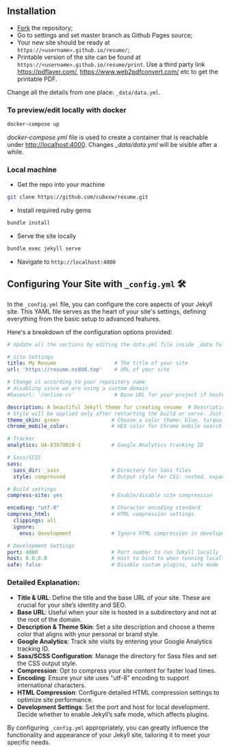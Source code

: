 ## Installation

* [Fork](https://github.com/cubxxw/resume/fork) the repository;
* Go to settings and set master branch as Github Pages source;
* Your new site should be ready at `https://<username>.github.io/resume/`;
* Printable version of the site can be found at `https://<username>.github.io/resume/print`. Use a third party link https://pdflayer.com/, https://www.web2pdfconvert.com/ etc to get the printable PDF.

Change all the details from one place: `_data/data.yml`.

### To preview/edit locally with docker

```sh
docker-compose up
```

*docker-compose.yml* file is used to create a container that is reachable under <http://localhost:4000>.
Changes *_data/data.yml* will be visible after a while.

### Local machine

* Get the repo into your machine 

```bash
git clone https://github.com/cubxxw/resume.git
```

* Install required ruby gems

```bash
bundle install
```

* Serve the site locally

```bash
bundle exec jekyll serve
```

* Navigate to `http://localhost:4000`


## Configuring Your Site with `_config.yml` 🛠️

In the `_config.yml` file, you can configure the core aspects of your Jekyll site. This YAML file serves as the heart of your site's settings, defining everything from the basic setup to advanced features.

Here's a breakdown of the configuration options provided:

```yaml
# Update all the sections by editing the data.yml file inside _data folder.

# Site Settings
title: My Resume                   # The title of your site
url: 'https://resume.nsddd.top'    # URL of your site

# Change it according to your repository name
# disabling since we are using a custom domain
#baseurl: '/online-cv'             # Base URL for your project if hosted in a subpath

description: A beautiful Jekyll theme for creating resume  # Description for SEO
# Style will be applied only after restarting the build or serve. Just choose one of the options.
theme_skin: green                 # Choose a color theme: blue, turquoise, green, berry, orange, ceramic
chrome_mobile_color:              # HEX color for Chrome mobile search bar (e.g., #1976d2)

# Tracker
analytics: UA-83979019-1          # Google Analytics tracking ID

# Sass/SCSS
sass:
  sass_dir: _sass                 # Directory for Sass files
  style: compressed               # Output style for CSS: nested, expanded, compact, compressed

# Build settings
compress-site: yes                # Enable/disable site compression

encoding: "utf-8"                 # Character encoding standard
compress_html:                    # HTML compression settings
  clippings: all
  ignore:
    envs: development             # Ignore HTML compression in development mode

# Development Settings
port: 4000                        # Port number to run Jekyll locally
host: 0.0.0.0                     # Host to bind to when running locally
safe: false                       # Disable custom plugins, safe mode
```

### Detailed Explanation:
- **Title & URL**: Define the title and the base URL of your site. These are crucial for your site’s identity and SEO.
- **Base URL**: Useful when your site is hosted in a subdirectory and not at the root of the domain.
- **Description & Theme Skin**: Set a site description and choose a theme color that aligns with your personal or brand style.
- **Google Analytics**: Track site visits by entering your Google Analytics tracking ID.
- **Sass/SCSS Configuration**: Manage the directory for Sass files and set the CSS output style.
- **Compression**: Opt to compress your site content for faster load times.
- **Encoding**: Ensure your site uses "utf-8" encoding to support international characters.
- **HTML Compression**: Configure detailed HTML compression settings to optimize site performance.
- **Development Settings**: Set the port and host for local development. Decide whether to enable Jekyll’s safe mode, which affects plugins.

By configuring `_config.yml` appropriately, you can greatly influence the functionality and appearance of your Jekyll site, tailoring it to meet your specific needs.